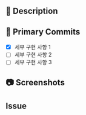 ## 🔀 Description

<!-- 구현 한 기능에 대해 작성해 주세요. -->

## 📝 Primary Commits

<!-- 세부 구현 사항을 리스트로 작성해주세요. -->

- [x] 세부 구현 사항 1
- [ ] 세부 구현 사항 2
- [ ] 세부 구현 사항 3

## 📷 Screenshots

<!--스크린샷으로 보여줄 수 있는 이미지가 있다면 첨부해주세요!-->
<!--BE의 경우 API 테스트 결과를 첨부해주세요-->
<!--이슈 생성 시 Milestone 및 label 설정을 했는지 확인해 주세요!-->

## Issue

<!-- ex) -->
<!-- closes #1 -->
